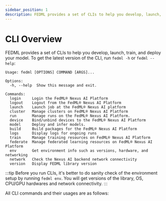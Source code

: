 ```yaml
---
sidebar_position: 1
description: FEDML provides a set of CLIs to help you develop, launch, train, and deploy your model. 
---
```


# CLI Overview

FEDML provides a set of CLIs to help you develop, launch, train, and deploy your model. To get the latest version of the CLI, run `fedml -h` or `fedml --help`:

```
Usage: fedml [OPTIONS] COMMAND [ARGS]...

Options:
  -h, --help  Show this message and exit.

Commands:
  login     Login the FedML® Nexus AI Platform
  logout    Logout from the FedML® Nexus AI Platform
  launch    Launch job at the FedML® Nexus AI platform
  cluster   Manage clusters on FedML® Nexus AI Platform
  run       Manage runs on the FedML® Nexus AI Platform.
  device    Bind/unbind devices to the FedML® Nexus AI Platform
  model     Deploy and infer models.
  build     Build packages for the FedML® Nexus AI Platform
  logs      Display logs for ongoing runs
  train     Manage training resources on FedML® Nexus AI Platform
  federate  Manage federated learning resources on FedML® Nexus AI Platform
  env       Get environment info such as versions, hardware, and networking
  network   Check the Nexus AI backend network connectivity
  version   Display FEDML library version
```

:::tip
Before you run CLIs, it's better to do sanity check of the environment setup by running `fedml env`. You will get versions of the library, OS, CPU/GPU hardwares and network connectivity.
:::

All CLI commands and their usages are as follows:





